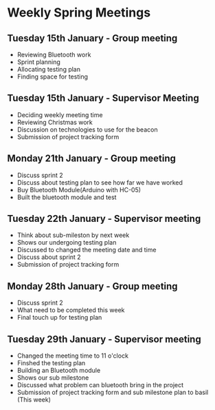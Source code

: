 # Weekly Spring Meetings

## Tuesday 15th January - Group meeting
- Reviewing Bluetooth work
- Sprint planning
- Allocating testing plan
- Finding space for testing

## Tuesday 15th January - Supervisor Meeting
- Deciding weekly meeting time
- Reviewing Christmas work
- Discussion on technologies to use for the beacon
- Submission of project tracking form

## Monday 21th January - Group meeting
- Discuss sprint 2
- Discuss about testing plan to see how far we have worked
- Buy Bluetooth Module(Arduino with HC-05)
- Built the bluetooth module and test


## Tuesday 22th January - Supervisor meeting
- Think about sub-mileston by next week 
- Shows our undergoing testing plan
- Discussed to changed the meeting date and time
- Discuss about sprint 2
- Submission of project tracking form 


## Monday 28th January - Group meeting 
- Discuss sprint 2
- What need to be completed this week 
- Final touch up for testing plan


## Tuesday 29th January - Supervisor meeting 
- Changed the meeting time to 11 o'clock
- Finshed the testing plan
- Building an Bluetooth module
- Shows our sub milestone
- Discussed what problem can bluetooth bring in the project
- Submission of project tracking form and sub milestone plan to basil (This week)


